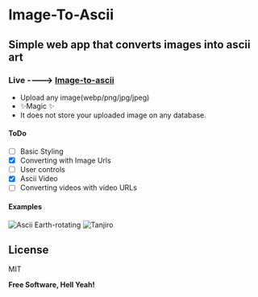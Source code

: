 # Image-To-Ascii
## Simple web app that converts images into ascii art 

### Live ----> [Image-to-ascii](https://nitch193.github.io/Image-to-Ascii/)

- Upload any image(webp/png/jpg/jpeg)
- ✨Magic ✨
- It does not store your uploaded image on any database.

#### ToDo
- [ ] Basic Styling
- [X] Converting with Image Urls
- [ ] User controls
- [X] Ascii Video
- [ ] Converting videos with video URLs
#### Examples
![Ascii Earth-rotating](https://media.giphy.com/media/PhwyPQCNhI3q6UMT4Y/giphy.gif)
![Tanjiro](https://user-images.githubusercontent.com/42943921/111051040-4a26db80-8476-11eb-8250-bd1ad99e5265.png)



## License

MIT

**Free Software, Hell Yeah!**
